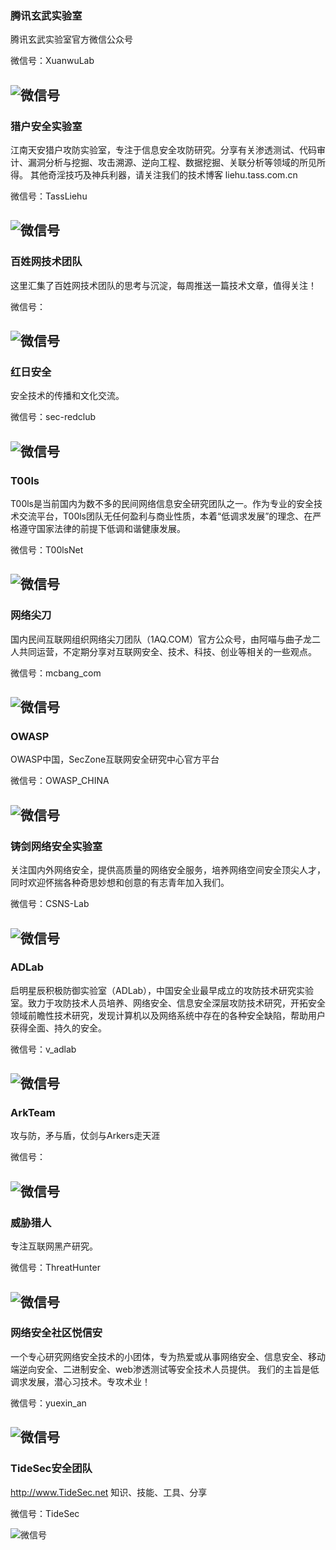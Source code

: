 
### 腾讯玄武实验室

腾讯玄武实验室官方微信公众号

微信号：XuanwuLab

![微信号](https://mp.weixin.qq.com/mp/qrcode?scene=10000004&size=102&__biz=MzA5NDYyNDI0MA==&mid=2651954326&idx=1&sn=c5919c46d765f2724b745f51659b7c99&send_time=)
---

### 猎户安全实验室

江南天安猎户攻防实验室，专注于信息安全攻防研究。分享有关渗透测试、代码审计、漏洞分析与挖掘、攻击溯源、逆向工程、数据挖掘、关联分析等领域的所见所得。 其他奇淫技巧及神兵利器，请关注我们的技术博客 liehu.tass.com.cn

微信号：TassLiehu

![微信号](https://mp.weixin.qq.com/mp/qrcode?scene=10000004&size=102&__biz=MzI1NDg4MTIxMw==&mid=2247483679&idx=1&sn=97fa41c80ea0f60c3c8e0c60155b3a0e&send_time=)
---

### 百姓网技术团队

这里汇集了百姓网技术团队的思考与沉淀，每周推送一篇技术文章，值得关注！

微信号：

![微信号](https://mp.weixin.qq.com/mp/qrcode?scene=10000004&size=102&__biz=MzU5NDE1MDk3NA==&mid=2247483794&idx=1&sn=9aff9f55f71e904755731dcb337ccaeb&send_time=)
---

### 红日安全

安全技术的传播和文化交流。

微信号：sec-redclub

![微信号](https://mp.weixin.qq.com/mp/qrcode?scene=10000004&size=102&__biz=MzI4NjEyMDk0MA==&mid=2649846721&idx=1&sn=c9d0dc6c8906527d58369ca14fe11a14&send_time=)
---

### T00ls

T00ls是当前国内为数不多的民间网络信息安全研究团队之一。作为专业的安全技术交流平台，T00ls团队无任何盈利与商业性质，本着“低调求发展”的理念、在严格遵守国家法律的前提下低调和谐健康发展。

微信号：T00lsNet

![微信号](https://mp.weixin.qq.com/mp/qrcode?scene=10000004&size=102&__biz=MjM5MDkwNjA2Nw==&mid=2650374167&idx=2&sn=ca4750719143e8951c322eca7db92ee7&send_time=)
---

### 网络尖刀

国内民间互联网组织网络尖刀团队（1AQ.COM）官方公众号，由阿喵与曲子龙二人共同运营，不定期分享对互联网安全、技术、科技、创业等相关的一些观点。

微信号：mcbang_com

![微信号](https://mp.weixin.qq.com/mp/qrcode?scene=10000004&size=102&__biz=MjM5MDA3MzI0MA==&mid=2650088881&idx=1&sn=c4b0a29b4d322212b1fa6d212532c55b&send_time=)
---

### OWASP

OWASP中国，SecZone互联网安全研究中心官方平台

微信号：OWASP_CHINA

![微信号](https://mp.weixin.qq.com/mp/qrcode?scene=10000004&size=102&__biz=MjM5OTk5NDMyMw==&mid=2652094481&idx=1&sn=85b918b6a4f9e9bbf515177442052b3c&send_time=)
---

### 铸剑网络安全实验室

关注国内外网络安全，提供高质量的网络安全服务，培养网络空间安全顶尖人才，同时欢迎怀揣各种奇思妙想和创意的有志青年加入我们。

微信号：CSNS-Lab

![微信号](https://mp.weixin.qq.com/mp/qrcode?scene=10000004&size=102&__biz=MzI2MDExMzg5NQ==&mid=2652475288&idx=1&sn=ee5dce01faa4a09b5d90f9c1ae71a409&send_time=)
---

### ADLab

启明星辰积极防御实验室（ADLab），中国安全业最早成立的攻防技术研究实验室。致力于攻防技术人员培养、网络安全、信息安全深层攻防技术研究，开拓安全领域前瞻性技术研究，发现计算机以及网络系统中存在的各种安全缺陷，帮助用户获得全面、持久的安全。

微信号：v_adlab

![微信号](https://mp.weixin.qq.com/mp/qrcode?scene=10000004&size=102&__biz=MzAwNTI1NDI3MQ==&mid=2649612952&idx=1&sn=fc1ba9d47e4029c6f1e93a88ceb5dc34&send_time=)
---

### ArkTeam

攻与防，矛与盾，仗剑与Arkers走天涯

微信号：

![微信号](https://mp.weixin.qq.com/mp/qrcode?scene=10000004&size=102&__biz=MzA3Mjk4MDMzMQ==&mid=2648248726&idx=1&sn=9dcc7ae3a8188739073c471d27bb7742&send_time=)
---

### 威胁猎人

专注互联网黑产研究。

微信号：ThreatHunter

![微信号](https://mp.weixin.qq.com/mp/qrcode?scene=10000004&size=102&__biz=MzI3NDY3NDUxNg==&mid=2247483846&idx=1&sn=29083cf7a19c5b1176b75770fc3c08a3&send_time=)
---

### 网络安全社区悦信安

一个专心研究网络安全技术的小团体，专为热爱或从事网络安全、信息安全、移动端逆向安全、二进制安全、web渗透测试等安全技术人员提供。        我们的主旨是低调求发展，潜心习技术。专攻术业！

微信号：yuexin_an

![微信号](https://mp.weixin.qq.com/mp/qrcode?scene=10000004&size=102&__biz=MzU0MjExNDkyMQ==&mid=2247485245&idx=1&sn=e44305b511357fc972c50cc1973c1077&send_time=)
---

### TideSec安全团队 

http://www.TideSec.net 知识、技能、工具、分享

微信号：TideSec

![微信号](https://mp.weixin.qq.com/mp/qrcode?scene=10000004&size=102&__biz=Mzg2NTA4OTI5NA==&mid=2247484273&idx=1&sn=130a349d541b43e1e7c15fd7ae622e2a&send_time=)